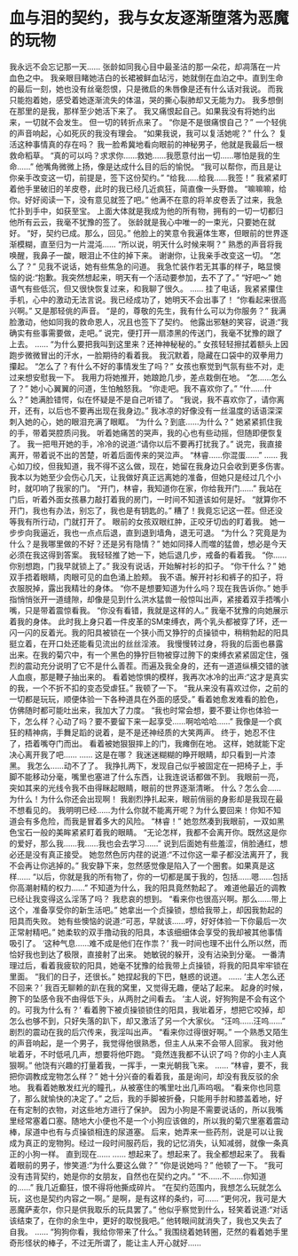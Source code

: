 # 血与泪的契约，我与女友逐渐堕落为恶魔的玩物

我永远不会忘记那一天……
张龄如同我心目中最圣洁的那一朵花，却凋落在一片血色之中。
我亲眼目睹她洁白的长裙被鲜血玷污，她就倒在血泊之中。直到生命的最后一刻，她也没有丝毫怨恨，只是微启的朱唇像是还有什么话对我说。
而我只能抱着她，感受着她逐渐流失的体温，哭的撕心裂肺却又无能为力。
我多想倒在那里的是我，那样至少她活下来了。
我又痛恨起自己。如果我没有将她约出来，一切就不会发生。
但一切的转折点来了。
“你是不是很痛恨自己？”
一个轻佻的声音响起，心如死灰的我没有理会。
“如果我说，我可以复活她呢？”
什么？
复活这种事情真的存在吗？
我一脸希冀地看向眼前的神秘男子，他就是我最后一根救命稻草。
“真的可以吗？求求你……救她……我愿意付出一切……哪怕是我的生命……”
他嘴角微微上扬，像是达成什么目的后的愉悦。
“我可以帮你，而且是让你亲手改变这一切，前提是，签下这份契约。”
“给我……给我……我签！”
我紧紧盯着他手里破旧的羊皮卷，此时的我已经几近疯狂，简直像一头野兽。
“嘛嘛嘛，给你。好好阅读一下，没有意见就签了吧。”
他满不在意的将羊皮卷丢了过来，我急忙扑到手中，如获至宝。
上面大体就是我成为他的所有物，拥有的一切一切都归他所有云云，我毫不犹豫的签了。
张龄就是我心中唯一的一束光，只要她在就好。
“好，契约已成。那么，回见。”
他脸上的笑意令我遍体生寒，但眼前的世界逐渐模糊，直至归为一片混沌……
“所以说，明天什么时候来啊？”
熟悉的声音将我唤醒，我鼻子一酸，眼泪止不住的掉下来。
谢谢你，让我亲手改变这一切。
“怎么了？”
见我不说话，她有些焦急的问道。
我急忙装作若无其事的样子，略显懊恼的说:“抱歉。我突然想起来，明天有一个活动要参加，去不了了。”
“好吧～”
她语气有些低沉，但又很快恢复过来，和我聊了很久。
……
挂了电话，我紧紧攥住手机，心中的激动无法言说。我已经成功了，她明天不会出事了！
“你看起来很高兴啊。”
又是那轻佻的声音。
“是的，尊敬的先生，我有什么可以为你服务？”
我满脸激动，他如同我的救命恩人，况且也签下了契约。
他露出邪魅的笑容，说道:“我确实有些事需要做，走吧。”
说完，便打开一扇漆黑的传送门，我毫不犹豫的跟了上去。
……
“为什么要把我叫到这里来？还神神秘秘的。”
女孩轻轻擦拭着额头上因跑步微微冒出的汗水，一脸期待的看着我。
我沉默着，隐藏在口袋中的双拳用力攥起。
“怎么了？有什么不好的事情发生了吗？”
女孩也察觉到气氛有些不对，走过来想安慰我一下。
我用力将她推开，她踉跄几步，差点栽倒在地。
“怎……怎么了？”
她小心翼翼的问道，生怕触怒我。
“你走吧。我不喜欢你了。”
“什……什么？”
她满脸错愕，似在怀疑是不是自己听错了。
“我说，我不喜欢你了，请你离开，还有，以后也不要再出现在我身边。”
我冰凉的好像没有一丝温度的话语深深刺入她的心，她的眼泪充满了眼眶。
“为什么？到底……为什么？”
她紧紧抓住我的手，带着哭腔质问我。
听着她痛苦的哭声，我的心也有些动摇，但随即便恢复了。
我一把甩开她的手，冷冷的说道:“请你以后不要再打扰我了。”
说完，我直接离开，带着说不出的苦楚，听着后面传来的哭泣声。
“林睿……你混蛋……”
……
我心如刀绞，但我知道，我不得不这么做，现在，她留在我身边只会收到更多伤害。
我本以为她至少会伤心几天，让我做好真正远离她的准备，但她只是经过几个小时，就叩响了我家的门。
“开门，林睿，我知道你在家，你给我开门……”
我站在门后，听着外面女孩暴力敲打着我的房门，一时间不知道该如何是好。
“就算你不开门，我也有办法，别忘了，我也是有钥匙的。”
糟了！我竟忘记这一茬。但还没等我有所行动，门就打开了。
眼前的女孩双眼红肿，正咬牙切齿的盯着我。
她一步步向我逼近，我也一点点后退，直到退到墙角，退无可退。
“为什么？究竟是为什么？是我哪里做的不好？还是另有隐情？”
她如同择人而噬的猛兽，想必是今天必须在我这得到答案。
我轻轻推了她一下，她后退几步，戒备的看着我。
“你……你别想跑，门我早就锁上了。”
我没有说话，开始解衬衫的扣子。
“你干什么？”
她双手捂着眼睛，肉眼可见的血色涌上脸颊。
我不语。解开衬衫和裤子的扣子，将衣服脱掉，露出我精壮的身体。
“你不是想要知道为什么吗？现在我告诉你。”
她手指悄悄张开一道缝隙，却像是见到什么洪水猛兽一般惊叫出声，紧接着双手捂嘴小嘴，只是带着震惊看我。
“你没有看错，我就是这样的人。”
我毫不犹豫的向她展示着我的身体。
此时我上身只着一件皮革的SM束缚衣，两个乳头都被穿了环，还一闪一闪的反着光。我的阳具被锁在一个狭小而又狰狞的贞操锁中，稍稍勃起的阳具挺立着，在开口处还能看见流出的丝丝淫液。
我慢慢转过身，将我的后面也暴露出来。在我的菊穴中，有一个黑色的狰狞巨物被穿过胯下的束缚衣紧紧固定住，强烈的震动充分说明了它不是什么善茬。而遍及我全身的，还有一道道纵横交错的骇人血痕，那是鞭子抽出来的。
看着她惊惧的模样，我再次冰冷的出声:“这才是真实的我，一个不折不扣的变态受虐狂。”
我顿了一下。
“我从来没有喜欢过你，之前的一切都是玩玩，顺便体验一下各种道具在外面的感受。”
看着她愈发难看的脸色，仿佛随时都可能吐出来，我加大了力度。
“我也时常会想，要不要让你也体验一下，怎么样？心动了吗？要不要留下来一起享受……啊哈哈哈……”
我像是一个疯狂的精神病，手舞足蹈的说着，是不是还神经质的大笑两声。
终于，她忍不住了，捂着嘴夺门而出。
看着被她狠狠摔上的门，我瘫倒在地。
这样，她就能下定决心离开我了吧……
……
这是在哪？
我迷迷糊糊的睁开眼睛，却只看到一片漆黑。
我怎么……动不了了。
我挣扎两下，发现自己似乎被固定在一把椅子上，手脚不能移动分毫，嘴里也塞进了什么东西，让我连说话都做不到。
我眼前一亮，突如其来的光线令我不由得眯起眼睛，眼前的世界逐渐清晰。
什么？怎么会……
为什么！为什么你还会出现啊！
我剧烈挣扎起来，眼前俏丽的身影却是我现在最不想看见的。
我明明已经……为什么你就不能离开呢？为什么要回来！你知不知道会有多危险，而我是冒着多大的风险。
“林睿！”
她忽然凑到我眼前，一双如黑色宝石一般的美眸紧紧盯着我的眼睛。
“无论怎样，我都不会离开你。既然这是你的爱好，那么我……我……我也会去学习……”
说到后面她有些羞涩，俏脸通红，想必还是没有真正接受。
她忽然色厉内荏的说道:“不过你这一辈子都没法离开了，我不会再让你逃掉的。”
我安静下来，忽然感觉像是陷入了一个圈套。如果真是这样……
“以后，你就是我的所有物了，你的一切都是属于我的，包括……嗯……包括你高潮射精的权力……”
不知道为什么，我的阳具竟然勃起了。
难道他最近的调教已经让我变得这么淫荡了吗？
我悲哀的想到。
“看来你也很高兴啊。那么……带上这个，准备享受你的新生活吧。”
她拿出一个贞操锁，想给我带上，却因我勃起的阳具而失败。
她有些懊恼的说道:“可恶，早就该……哼，好好体验一下你最后一次正常射精吧。”
她柔软的双手撸动我的阳具，本该细细体会享受的我却被其他事情吸引了。
‘这种气息……难不成是他们在作祟？’
我一时间也理不出什么所以然，而恰好我也到达了极限，直接射了出来。
她敏锐的躲开，没有沾染到分毫。
一番清理过后，看着我疲软的阳具，她毫不犹豫的给我带上贞操锁，将我的阳具牢牢锁在里面。
“我们的日子，还很长。”
她捏起我的下巴，魅惑的说道。
……
‘主人怎么还不回来？’
我百无聊赖的趴在我的窝里，又觉得无趣，便站了起来。
起身的时候，胯下的坠感令我不由得低下头，从两肘之间看去。
‘主人说，好狗狗是不会有这个的。可我为什么有？’
看着胯下被贞操锁锁住的阳具，我呲着牙，想把它咬掉，却怎么也够不到，只好失落的趴下，却又激活了另一个大家伙。
“汪呜……汪呜……”
剧烈的震动在我的后穴传来，我淫叫出声。
“看来你过得很好啊。”
一个熟悉又陌生的声音响起，是一个男子，我觉得他很熟悉，但主人从来不会带人回家。
我对他呲着牙，不时低吼几声，想要将他吓跑。
“竟然连我都不认识了吗？你的小主人真狠啊。”
他饶有兴趣的打量着我，一挥手，一束光朝我飞来。
……
“林睿，要不，我把你调教成宠物怎么样？”
她十分兴奋的看着我，虽是询问，却没有我反驳的余地。
我看着她散发红光的瞳孔，从被塞住的嘴里吐出几声呜咽。
“看来你也同意了，那么就愉快的决定了。”
之后，我的手脚被折叠，只能用手肘和膝盖着地，好在有定制的衣物，对这些地方进行了保护。
因为小狗是不需要说话的，所以我嘴里经常塞着口塞。随地大小便也不是一个小狗应该做的，所以我的菊穴里塞着震动棒，尿道中也有与贞操锁相连的尿道塞。
后来，她弄来一些药剂，说是可以让我成为真正的宠物狗。经过一段时间服药后，我的记忆消失，认知减弱，就像一条真正的小狗一样。
直到现在……
……
想起来了。想起来了。我全都想起来了。
我看着眼前的男子，惨笑道:“为什么要这么做？”
“你是说她吗？”
他顿了一下。
“我可没有违背契约，她是你的女朋友，自然也在契约之内。”
“不……不……你知道的……”
我几近癫狂，恨不得将他撕成碎片。
“在契约范围内，我想怎么玩就怎么玩，这也是契约内容之一啊。”
是啊，是有这样的条约，可……
“更何况，我可是大恶魔萨麦尔，你只是供我取乐的玩具罢了。”
他似乎察觉到什么，轻笑着说道:“对话该结束了，在你的余生中，更好的取悦我吧。”
他转眼间就消失了，我也又失去了自我。
……
“狗狗你看，我给你带来了什么。”
我围绕着她转圈，茫然的看着她手里奇形怪状的棒子，不过无所谓了，能让主人开心就好……